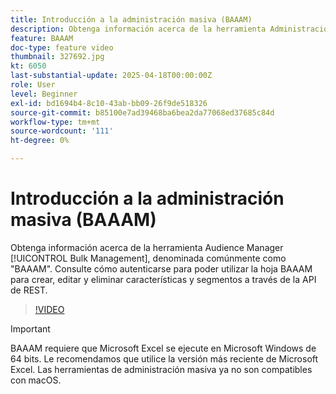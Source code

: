 ```yaml
---
title: Introducción a la administración masiva (BAAAM)
description: Obtenga información acerca de la herramienta Administración masiva de Audience Manager, denominada comúnmente "BAAAM". Consulte cómo autenticarse para poder utilizar la hoja BAAAM para crear, editar y eliminar características y segmentos a través de la API de REST.
feature: BAAAM
doc-type: feature video
thumbnail: 327692.jpg
kt: 6050
last-substantial-update: 2025-04-18T00:00:00Z
role: User
level: Beginner
exl-id: bd1694b4-8c10-43ab-bb09-26f9de518326
source-git-commit: b85100e7ad39468ba6bea2da77068ed37685c84d
workflow-type: tm+mt
source-wordcount: '111'
ht-degree: 0%

---
```


# Introducción a la administración masiva (BAAAM)

Obtenga información acerca de la herramienta Audience Manager [!UICONTROL Bulk Management], denominada comúnmente como &quot;BAAAM&quot;. Consulte cómo autenticarse para poder utilizar la hoja BAAAM para crear, editar y eliminar características y segmentos a través de la API de REST.

>[!VIDEO](https://video.tv.adobe.com/v/327692/?quality=12&learn=on)

>[!IMPORTANT]
>
>BAAAM requiere que Microsoft Excel se ejecute en Microsoft Windows de 64 bits. Le recomendamos que utilice la versión más reciente de Microsoft Excel. Las herramientas de administración masiva ya no son compatibles con macOS.
